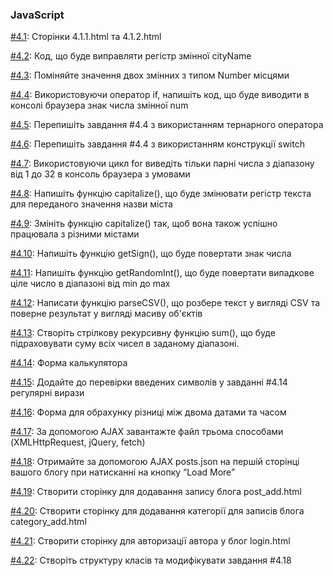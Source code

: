 ### JavaScript

[\#4.1](./01): Cторінки 4.1.1.html та 4.1.2.html

[\#4.2](./02): Код, що буде виправляти регістр змінної cityName

[\#4.3](./03): Поміняйте значення двох змінних з типом Number місцями

[\#4.4](./04): Використовуючи оператор if, напишіть код, що буде виводити в консолі браузера знак числа змінної num

[\#4.5](./05): Перепишіть завдання #4.4 з використанням тернарного оператора

[\#4.6](./06): Перепишіть завдання #4.4 з використанням конструкції switch

[\#4.7](./07): Використовуючи цикл for виведіть тільки парні числа з діапазону від 1 до 32 в консоль браузера з умовами

[\#4.8](./08): Напишіть функцію capitalize(), що буде змінювати регістр текста для переданого значення назви міста

[\#4.9](./09): Змініть функцію capitalize() так, щоб вона також успішно працювала з різними містами

[\#4.10](./10): Напишіть функцію getSign(), що буде повертати знак числа

[\#4.11](./11): Напишіть функцію getRandomInt(), що буде повертати випадкове ціле число в діапазоні від min до max

[\#4.12](./12): Написати функцію parseCSV(), що розбере текст у вигляді CSV та поверне результат у вигляді масиву об'єктів

[\#4.13](./13): Створіть стрілкову рекурсивну функцію sum(), що буде підраховувати суму всіх чисел в заданому діапазоні.

[\#4.14](./14): Форма калькулятора

[\#4.15](./15): Додайте до перевірки введених символів у завданні #4.14 регулярні вирази

[\#4.16](./16): Форма для обрахунку різниці між двома датами та часом

[\#4.17](./17): За допомогою AJAX завантажте файл трьома способами (XMLHttpRequest, jQuery, fetch)

[\#4.18](./18): Отримайте за допомогою AJAX posts.json на першій сторінці вашого блогу при натисканні на кнопку “Load More”

[\#4.19](./19): Створити сторінку для додавання запису блога post_add.html

[\#4.20](./20): Створити сторінку для додавання категорії для записів блога category_add.html

[\#4.21](./21): Створити сторінку для авторизації автора у блог login.html

[\#4.22](./22): Створіть структуру класів та модифікувати завдання #4.18
